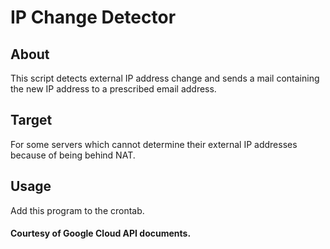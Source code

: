 # IP Change Detector
## About
This script detects external IP address change and sends a mail containing the new IP address to a prescribed email address.
## Target
For some servers which cannot determine their external IP addresses because of being behind NAT.
## Usage
Add this program to the crontab.



#### Courtesy of Google Cloud API documents.